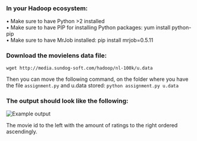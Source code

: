 ### In your Hadoop ecosystem:

•	Make sure to have Python >2 installed <br />
•	Make sure to have PIP for installing Python packages: yum install python-pip <br />
•	Make sure to have MrJob installed: pip install mrjob=0.5.11 <br />

### Download the movielens data file:

```wget http://media.sundog-soft.com/hadoop/nl-100k/u.data```

Then you can move the following command, on the folder where you have the file ```assignment.py``` and u.data stored:
```python assignment.py u.data```

### The output should look like the following:

![Example output](https://cdn.discordapp.com/attachments/588092262882344960/708815620585685052/unknown.png)
 
The movie id to the left with the amount of ratings to the right ordered ascendingly.

